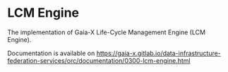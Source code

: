 # LCM Engine

The implementation of Gaia-X Life-Cycle Management Engine (LCM Engine).

Documentation is available on https://gaia-x.gitlab.io/data-infrastructure-federation-services/orc/documentation/0300-lcm-engine.html
